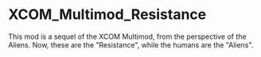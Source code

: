 # XCOM_Multimod_Resistance
  This mod is a sequel of the XCOM Multimod, from the perspective of the Aliens. Now, these are the "Resistance", while the humans are the "Aliens". 

